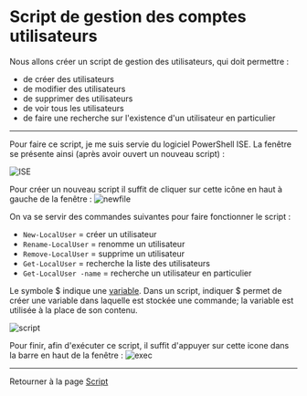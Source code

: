 # Script de gestion des comptes utilisateurs

Nous allons créer un script de gestion des utilisateurs, qui doit permettre :

* de créer des utilisateurs
* de modifier des utilisateurs
* de supprimer des utilisateurs
* de voir tous les utilisateurs
* de faire une recherche sur l'existence d'un utilisateur en particulier

-------------------------------------------------------------------------------

Pour faire ce script, je me suis servie du logiciel PowerShell ISE. La fenêtre se présente ainsi (après avoir ouvert un nouveau script) :

![ISE](https://user-images.githubusercontent.com/73824294/102639327-cf894100-4150-11eb-893b-73b2bfbfeffe.PNG)

Pour créer un nouveau script il suffit de cliquer sur cette icône en haut à gauche de la fenêtre : ![newfile](https://user-images.githubusercontent.com/73824294/102639431-f3e51d80-4150-11eb-92a0-57faefdf09bf.PNG)

On va se servir des commandes suivantes pour faire fonctionner le script :

* `New-LocalUser` = créer un utilisateur
* `Rename-LocalUser` = renomme un utilisateur
* `Remove-LocalUser` = supprime un utilisateur
* `Get-LocalUser` = recherche la liste des utilisateurs
* `Get-LocalUser -name` = recherche un utilisateur en particulier

Le symbole $ indique une [variable](https://github.com/aletrou/Cours-Linux/blob/main/d%C3%A9finitions.md). Dans un script, indiquer $ permet de créer une variable dans laquelle est stockée une commande; la variable est utilisée à la place de son contenu.

![script](https://user-images.githubusercontent.com/73824294/102639620-39a1e600-4151-11eb-97af-d4a4afa340e2.PNG)

Pour finir, afin d'exécuter ce script, il suffit d'appuyer sur cette icone dans la barre en haut de la fenêtre : ![exec](https://user-images.githubusercontent.com/73824294/102640186-00b64100-4152-11eb-9ad7-d8a0f341b5cd.PNG)

-------------------------------------------------------------------

Retourner à la page [Script](https://github.com/aletrou/Cours-Linux/blob/main/script.md)
